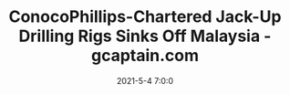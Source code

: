 ---
"title": "ConocoPhillips-Chartered Jack-Up Drilling Rigs Sinks Off Malaysia - gcaptain.com"
"date": "2021-5-4 7:0:0"
"feed_name": "GOOGLENEWS"
"feed_website": "https://news.google.com/search?q=drilling%2Bincident&hl=en-US&gl=US&ceid=US:en"
"feed_rss": "https://news.google.com/rss/search?q=drilling%2Bincident&hl=en-US&gl=US&ceid=US:en"
"link": "https://gcaptain.com/conocophillips-chartered-jack-up-drilling-rigs-sinks-off-malaysia/"
"file": "_posts/1-1-2021-10b0a31636266da57834b85f96c898d2ffb576ce.md"
"accident": "1"
"drilling": "0"
---